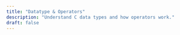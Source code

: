 ```yaml
---
title: "Datatype & Operators"
description: "Understand C data types and how operators work."
draft: false
---
```




